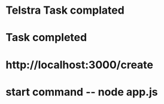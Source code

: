 # Telstra Task complated 
# Task completed 
# http://localhost:3000/create
#  start  command -- node app.js
